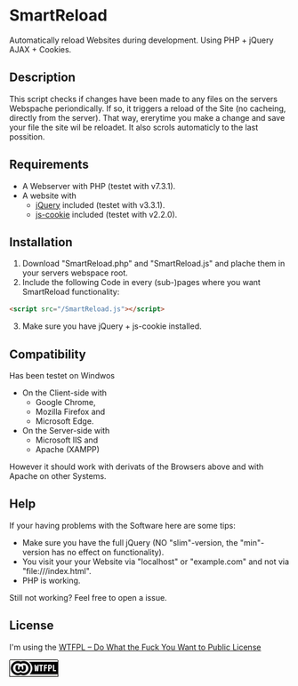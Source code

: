 # SmartReload
Automatically reload Websites during development. Using PHP + jQuery AJAX + Cookies.
 
## Description
This script checks if changes have been made to any files on the servers Webspache periondically.
If so, it triggers a reload of the Site (no cacheing, directly from the server).
That way, ererytime you make a change and save your file the site wil be reloadet.
It also scrols automaticly to the last possition.
 
## Requirements
* A Webserver with PHP (testet with v7.3.1).
* A website with
  * [jQuery](https://jquery.com/download/) included (testet with v3.3.1).
  * [js-cookie](https://github.com/js-cookie/js-cookie) included (testet with v2.2.0).

## Installation
1. Download "SmartReload.php" and "SmartReload.js" and plache them in your servers webspace root.
2. Include the following Code in every (sub-)pages where you want SmartReload functionality:  
```html
<script src="/SmartReload.js"></script>
```
3. Make sure you have jQuery + js-cookie installed.
 
## Compatibility
Has been testet on Windwos
- On the Client-side with 
  - Google Chrome,
  - Mozilla Firefox and 
  - Microsoft Edge.
- On the Server-side with
  - Microsoft IIS and
  - Apache (XAMPP)
 
However it should work with derivats of the Browsers above and with Apache on other Systems.
 
## Help
If your having problems with the Software here are some tips:
- Make sure you have the full jQuery (NO "slim"-version, the "min"-version has no effect on functionality).
- You visit your your Website via "localhost" or "example.com" and not via "file:///index.html".
- PHP is working.

Still not working? Feel free to open a issue.

## License
I'm using the 
[WTFPL – Do What the Fuck You Want to Public License](http://www.wtfpl.net/)

![WTFPL Badge](/wtfpl-badge.png)
